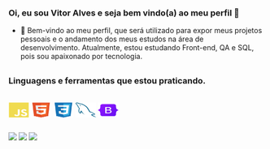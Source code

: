 ### Oi, eu sou Vitor Alves e seja bem vindo(a) ao meu perfil 👋

- 🌱 Bem-vindo ao meu perfil, que será utilizado para expor meus projetos pessoais e o andamento dos meus estudos na área de desenvolvimento. Atualmente, estou estudando Front-end, QA e SQL, pois sou apaixonado por tecnologia.
##

### Linguagens e ferramentas que estou praticando.
<div style="display: inline_block"><br>
  <img align="center" alt="Vitor-Js" height="30" width="40" src="https://raw.githubusercontent.com/devicons/devicon/master/icons/javascript/javascript-plain.svg">
  <img align="center" alt="Vitor-HTML" height="30" width="40" src="https://raw.githubusercontent.com/devicons/devicon/master/icons/html5/html5-original.svg">
  <img align="center" alt="Vitor-CSS" height="30" width="40" src="https://raw.githubusercontent.com/devicons/devicon/master/icons/css3/css3-original.svg">
  <img align="center" alt="Vitor-CSS" height="30" width="40" src="https://raw.githubusercontent.com/devicons/devicon/master/icons/mysql/mysql-original.svg">       
  <img align="center" alt="Vitor-CSS" height="30" width="40" src="https://raw.githubusercontent.com/devicons/devicon/master/icons/bootstrap/bootstrap-original.svg">       
</div>

##
<div> 
  <a href="https://www.instagram.com/v.itoralves/" target="_blank"><img src="https://img.shields.io/badge/-Instagram-%23E4405F?style=for-the-badge&logo=instagram&logoColor=white" target="_blank"></a>
  <a href = "mailto:valvesmaia01@gmail.com" target="_blank"><img src="https://img.shields.io/badge/-Gmail-%23333?style=for-the-badge&logo=gmail&logoColor=white" target="_blank"></a>
  <a href="https://www.instagram.com/v.itoralves/" target="_blank"><img src="https://img.shields.io/badge/-LinkedIn-%230077B5?style=for-the-badge&logo=linkedin&logoColor=white" target="_blank"></a>
</div>

